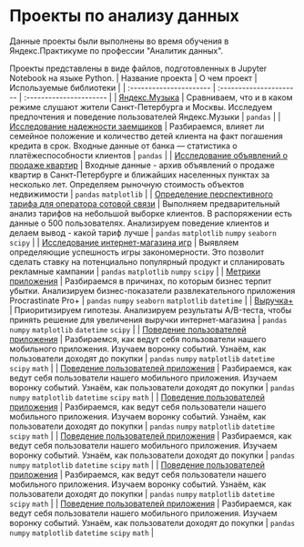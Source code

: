 # Проекты по анализу данных

Данные проекты были выполнены во время обучения в Яндекс.Практикуме по профессии "Аналитик данных".

Проекты представлены в виде файлов, подготовленных в Jupyter Notebook на языке Python.
| Название проекта | О чем проект | Используемые библиотеки | 
| :---------------------- | :---------------------- | :---------------------- |
| [Яндекс.Музыка](01_Yndx_music) | Сравниваем, что и в каком режиме слушают жители Санкт-Петербурга и Москвы. Исследуем предпочтения и поведение пользователей Яндекс.Музыки | ```pandas``` |
| [Исследование надежности заемщиков](02_Yndx_credits) | Разбираемся, влияет ли семейное положение и количество детей клиента на факт погашения кредита в срок. Входные данные от банка — статистика о платёжеспособности клиентов | ```pandas``` |
| [Исследование объявлений о продаже квартир](03_Yndx_Spb_aparts) | Входные данные - архив объявлений о продаже квартир в Санкт-Петербурге и ближайших населенных пунктах за несколько лет. Определяем рыночную стоимость объектов недвижимости | ```pandas``` ```matplotlib``` |
| [Определение перспективного тарифа для оператора сотовой связи](04_Yndx_mobile) | Выполняем предварительный анализ тарифов на небольшой выборке клиентов. В распоряжении есть данные о 500 пользователях. Анализируем поведение клиентов и делаем вывод - какой тариф лучше | ```pandas``` ```matplotlib``` ```numpy``` ```seaborn``` ```scipy``` |
| [Исследование интернет-магазина игр](05_Yndx_games) | Выявляем определяющие успешность игры закономерности. Это позволит сделать ставку на потенциально популярный продукт и спланировать рекламные кампании | ```pandas``` ```matplotlib``` ```numpy``` ```scipy``` |
| [Метрики приложения](06_Yndx_metrics) | Разбираемся в причинах, по которым бизнес терпит убытки. Анализируем бизнес-показатели развлекательного приложения Procrastinate Pro+ | ```pandas``` ```numpy``` ```seaborn``` ```matplotlib``` ```datetime``` |
| [Выручка+](07_Yndx_revenue) | Приоритизируем гипотезы. Анализируем результаты A/B-теста, чтобы принять решение для увеличения выручки интернет-магазина | ```pandas``` ```numpy``` ```matplotlib``` ```datetime``` ```scipy``` |
| [Поведение пользователей приложения](08_Yndx_food_startup) | Разбираемся, как ведут себя пользователи нашего мобильного приложения. Изучаем воронку событий. Узнаём, как пользователи доходят до покупки | ```pandas``` ```numpy``` ```matplotlib``` ```datetime``` ```scipy``` ```math``` |
| [Поведение пользователей приложения](08_Yndx_food_startup) | Разбираемся, как ведут себя пользователи нашего мобильного приложения. Изучаем воронку событий. Узнаём, как пользователи доходят до покупки | ```pandas``` ```numpy``` ```matplotlib``` ```datetime``` ```scipy``` ```math``` |
| [Поведение пользователей приложения](08_Yndx_food_startup) | Разбираемся, как ведут себя пользователи нашего мобильного приложения. Изучаем воронку событий. Узнаём, как пользователи доходят до покупки | ```pandas``` ```numpy``` ```matplotlib``` ```datetime``` ```scipy``` ```math``` |
| [Поведение пользователей приложения](08_Yndx_food_startup) | Разбираемся, как ведут себя пользователи нашего мобильного приложения. Изучаем воронку событий. Узнаём, как пользователи доходят до покупки | ```pandas``` ```numpy``` ```matplotlib``` ```datetime``` ```scipy``` ```math``` |
| [Поведение пользователей приложения](08_Yndx_food_startup) | Разбираемся, как ведут себя пользователи нашего мобильного приложения. Изучаем воронку событий. Узнаём, как пользователи доходят до покупки | ```pandas``` ```numpy``` ```matplotlib``` ```datetime``` ```scipy``` ```math``` |
| [Поведение пользователей приложения](08_Yndx_food_startup) | Разбираемся, как ведут себя пользователи нашего мобильного приложения. Изучаем воронку событий. Узнаём, как пользователи доходят до покупки | ```pandas``` ```numpy``` ```matplotlib``` ```datetime``` ```scipy``` ```math``` |
